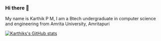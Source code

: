### Hi there 👋
My name is Karthik P M, I am a Btech undergraduate in computer science and engineering from Amrita University, Amritapuri

[![Karthiks's GitHub stats](https://github-readme-stats.vercel.app/api?username=Karthik-PM)](https://github.com/Karthik-PM/github-readme-stats)

<!--
**Karthik-PM/Karthik-PM** is a ✨ _special_ ✨ repository because its `README.md` (this file) appears on your GitHub profile.

Here are some ideas to get you started:

- 🔭 I’m currently working on ...
🌱 I’m currently learning make good PRs
- 👯 I’m looking to collaborate on ...
- 🤔 I’m looking for help with ...
- 💬 Ask me about ...
- 📫 How to reach me: ...
😄 Pronouns: He/Him
- ⚡ Fun fact: ...
-->
